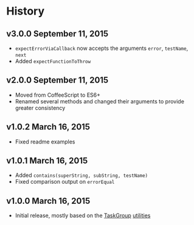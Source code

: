 # History

## v3.0.0 September 11, 2015
- `expectErrorViaCallback` now accepts the arguments `error`, `testName`, `next`
- Added `expectFunctionToThrow`

## v2.0.0 September 11, 2015
- Moved from CoffeeScript to ES6+
- Renamed several methods and changed their arguments to provide greater consistency

## v1.0.2 March 16, 2015
- Fixed readme examples

## v1.0.1 March 16, 2015
- Added `contains(superString, subString, testName)`
- Fixed comparison output on `errorEqual`

## v1.0.0 March 16, 2015
- Initial release, mostly based on the [TaskGroup](https://github.com/bevry/taskgroup) [utilities](https://github.com/bevry/taskgroup/blob/1ade5d54af699684ea411370e95a8293ed901b81/src/test/util.coffee)
